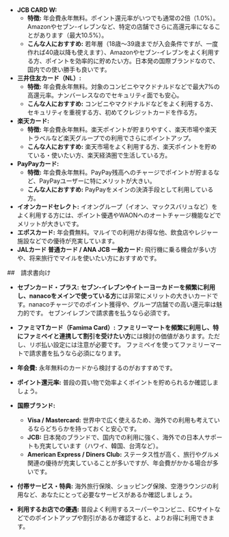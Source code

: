* **JCB CARD W:**
    * **特徴:** 年会費永年無料。ポイント還元率がいつでも通常の2倍（1.0%）。Amazonやセブン-イレブンなど、特定の店舗でさらに高還元率になることがあります（最大10.5%）。
    * **こんな人におすすめ:** 若年層（18歳〜39歳までが入会条件ですが、一度作れば40歳以降も使えます）、Amazonやセブン-イレブンをよく利用する方、ポイントを効率的に貯めたい方。日本発の国際ブランドなので、国内での使い勝手も良いです。
* **三井住友カード（NL）:**
    * **特徴:** 年会費永年無料。対象のコンビニやマクドナルドなどで最大7%の高還元率。ナンバーレスなのでセキュリティ面でも安心。
    * **こんな人におすすめ:** コンビニやマクドナルドなどをよく利用する方、セキュリティを重視する方、初めてクレジットカードを作る方。
* **楽天カード:**
    * **特徴:** 年会費永年無料。楽天ポイントが貯まりやすく、楽天市場や楽天トラベルなど楽天グループでの利用でさらにポイントアップ。
    * **こんな人におすすめ:** 楽天市場をよく利用する方、楽天ポイントを貯めている・使いたい方、楽天経済圏で生活している方。
* **PayPayカード:**
    * **特徴:** 年会費永年無料。PayPay残高へのチャージでポイントが貯まるなど、PayPayユーザーに特にメリットが大きい。
    * **こんな人におすすめ:** PayPayをメインの決済手段として利用している方。
* **イオンカードセレクト:** イオングループ（イオン、マックスバリュなど）をよく利用する方には、ポイント優遇やWAONへのオートチャージ機能などでメリットが大きいです。
* **エポスカード:** 年会費無料。マルイでの利用がお得な他、飲食店やレジャー施設などでの優待が充実しています。
* **JALカード 普通カード / ANA JCB 一般カード:** 飛行機に乗る機会が多い方や、将来旅行でマイルを使いたい方におすすめです。

##　請求書向け

* **セブンカード・プラス:**
  **セブン-イレブンやイトーヨーカドーを頻繁に利用し、nanacoをメインで使っている方**には非常にメリットの大きいカードです。nanacoチャージでのポイント獲得や、グループ店舗での高い還元率は魅力的です。
  セブンイレブンで請求書を払うなら必須です。
* **ファミマTカード（Famima Card）:**
  **ファミリーマートを頻繁に利用し、特にファミペイと連携して割引を受けたい方**には検討の価値があります。ただし、リボ払い設定には注意が必要です。
  ファミペイを使ってファミリーマートで請求書を払うなら必須になります。


* **年会費:** 永年無料のカードから検討するのがおすすめです。
* **ポイント還元率:** 普段の買い物で効率よくポイントを貯められるか確認しましょう。
* **国際ブランド:**
    * **Visa / Mastercard:** 世界中で広く使えるため、海外での利用も考えているならどちらかを持っておくと安心です。
    * **JCB:** 日本発のブランドで、国内での利用に強く、海外での日本人サポートも充実しています（ハワイ、韓国、台湾など）。
    * **American Express / Diners Club:** ステータス性が高く、旅行やグルメ関連の優待が充実していることが多いですが、年会費がかかる場合が多いです。
* **付帯サービス・特典:** 海外旅行保険、ショッピング保険、空港ラウンジの利用など、あなたにとって必要なサービスがあるか確認しましょう。
* **利用するお店での優遇:** 普段よく利用するスーパーやコンビニ、ECサイトなどでのポイントアップや割引があるか確認すると、よりお得に利用できます。
